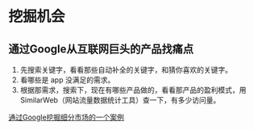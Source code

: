 # 挖掘机会
## 通过Google从互联网巨头的产品找痛点
1. 先搜索关键字，看看那些自动补全的关键字，和猜你喜欢的关键字。
1. 看哪些是 app 没满足的需求。
1. 根据那需求，搜索下，现在有哪些产品做的，看看那产品的盈利模式，用 SimilarWeb（网站流量数据统计工具）查一下，有多少访问量。

[通过Google挖掘细分市场的一个案例](http://mp.weixin.qq.com/s/cXa6Rwiet5gN8bSe-h4QNw)
